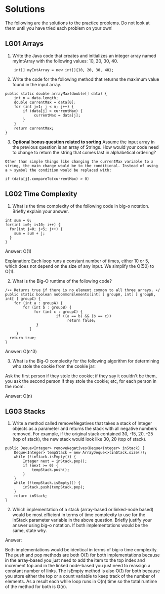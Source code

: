 # Solutions

The following are the solutions to the practice problems. Do not look at them until you have tried each problem on your own!

## LG01 Arrays

1. Write the Java code that creates and initializes an integer array named
    myIntArray with the following values: 10, 20, 30, 40.
    
```
    int[] myIntArray = new int[]{10, 20, 30, 40};
```

2. Write the code for the following method that returns the maximum value found in the input array.

```
public static double arrayMax(double[] data) {
    int n = data.length;
    double currentMax = data[0];
    for (int j=1; j < n; j++) {
        if (data[j] > currentMax) {
             currentMax = data[j];
        }
    }
    return currentMax;
}
```

3. **Optional bonus question related to sorting** Assume the input array in the previous question is an array of Strings. How would your code need to change to return the string that comes last in alphabetical ordering?

```
Other than simple things like changing the currentMax variable to a string, the main change would be to the conditional. Instead of using a > symbol the condition would be replaced with:

if (data[j].compareTo(currentMax) > 0)
```


## LG02 Time Complexity

1. What is the time complexity of the following code in big-o notation. Briefly explain your answer.

```
int sum = 0;
for(int i=0; i<10; i++) {
  for(int j=0; j<5; j++) {
    sum = sum + j;
  }
}
```

Answer: O(1)


Explanation:  Each loop runs a constant number of times, either 10 or 5, which does not depend on the size of any input. We simplify the O(50) to O(1).





2. What is the Big-O runtime of the following code?

```
/∗∗ Returns true if there is no element common to all three arrays. ∗/
public static boolean noCommonElements(int[ ] groupA, int[ ] groupB, int[ ] groupC) {
    for (int a : groupA) {
        for (int b : groupB) {
             for (int c : groupC) {
                       if ((a == b) && (b == c))
                            return false;
              }
           }
     }
  return true;
}
```
Answer: O(n^3)



3. What is the Big-O complexity for the following algorithm for determining who stole the cookie from the cookie jar:

Ask the first person if they stole the cookie; if they say it couldn't be them, you ask the second person if they stole the cookie; etc, for each person in the room.

Answer: O(n)


## LG03 Stacks

1. Write a method called removeNegatives  that takes a stack of Integer objects as a parameter and returns the stack with all negative numbers removed. For example, if the original stack contained 30, -15, 20, -25 (top of stack), the new stack would look like 30, 20 (top of stack).

```
public Deque<Integer> removeNegatives(Deque<Integer> inStack) {
    Deque<Integer> tempStack = new ArrayDeque<>(inStack.size());
    while (!inStack.isEmpty()) {
        Integer next = inStack.pop();
        if (next >= 0) {
            tempStack.push();
        }
    }
    while (!tempStack.isEmpty()) {
        inStack.push(tempStack.pop);
    }
    return inStack;
}
```

2. Which implementation of a stack (array-based or linked-node based) would be most efficient in terms of time complexity to use for the inStack parameter variable in the above question. Briefly justify your answer using big-o notation. If both implementations would be the same, state why.

Answer: 

Both implementations would be identical in terms of big-o time complexity. The push and  pop methods are both O(1) for both implementations because in the array-based you just need to add the item to the top index and increment top and in the linked node-based you just need to reassign a constant number of links. The isEmpty method is also O(1) for both because you store either the top or a count variable to keep track of the number of elements. As a result each while loop runs in O(n) time so the total runtime of the method for both is O(n).
